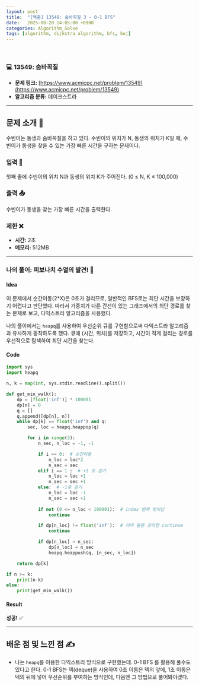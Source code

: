 ```yaml
---
layout: post
title:  "[백준] 13549: 숨바꼭질 3 - 0-1 BFS"
date:   2025-08-20 14:05:00 +0900
categories: Algorithm_Solve
tags: [algorithm, dijkstra algorithm, bfs, boj]
---
```


<br>

### 💻 13549: 숨바꼭질

- **문제 링크:** [https://www.acmicpc.net/problem/13549](https://www.acmicpc.net/problem/13549)
- **알고리즘 분류:** 데이크스트라

---

## 문제 소개 🧐
수빈이는 동생과 숨바꼭질을 하고 있다. 수빈이의 위치가 N, 동생의 위치가 K일 때, 수빈이가 동생을 찾을 수 있는 가장 빠른 시간을 구하는 문제이다.

### 입력 📝
첫째 줄에 수빈이의 위치 N과 동생의 위치 K가 주어진다. (0 ≤ N, K ≤ 100,000)

### 출력 📤
수빈이가 동생을 찾는 가장 빠른 시간을 출력한다.

### 제한 ❌

- **시간:** 2초
- **메모리:** 512MB

---

### 나의 풀이: 피보나치 수열의 발견! 🎉

#### Idea
이 문제에서 순간이동(2*X)은 0초가 걸리므로, 일반적인 BFS로는 최단 시간을 보장하기 어렵다고 판단했다. 따라서 가중치가 다른 간선이 있는 그래프에서의 최단 경로를 찾는 문제로 보고, 다익스트라 알고리즘을 사용했다.

나의 풀이에서는 `heapq`를 사용하여 우선순위 큐를 구현함으로써 다익스트라 알고리즘과 유사하게 동작하도록 했다. 큐에 (시간, 위치)를 저장하고, 시간이 적게 걸리는 경로를 우선적으로 탐색하여 최단 시간을 찾는다.

#### Code

```python
import sys
import heapq

n, k = map(int, sys.stdin.readline().split())

def get_min_walk():
    dp = [float('inf')] * 100001
    dp[n] = 0
    q = []
    q.append([dp[n], n])
    while dp[k] == float('inf') and q:
        sec, loc = heapq.heappop(q)

        for i in range(3):
            n_sec, n_loc = -1, -1

            if i == 0:  # 순간이동
                n_loc = loc*2
                n_sec = sec
            elif i == 1 :  # +1 로 걷기
                n_loc = loc +1
                n_sec = sec +1
            else:  # -1로 걷기
                n_loc = loc -1
                n_sec = sec +1
            
            if not (0 <= n_loc < 100001):  # index 범위 벗어남
                continue

            if dp[n_loc] != float('inf'):  # 이미 들른 곳이면 continue
                continue

            if dp[n_loc] > n_sec:
                dp[n_loc] = n_sec
                heapq.heappush(q, [n_sec, n_loc])

    return dp[k]

if n >= k:
    print(n-k)
else:
    print(get_min_walk())
```

#### Result
**성공!** ✅

---

## 배운 점 및 느낀 점 ✍️
- 나는  `heapq`를 이용한 다익스트라 방식으로 구현했는데. 0-1 BFS 를 활용해 풀수도 있다고 한다.  0-1 BFS는 덱(deque)을 사용하여 0초 이동은 덱의 앞에, 1초 이동은 덱의 뒤에 넣어 우선순위를 부여하는 방식인데, 다음엔 그 방법으로 풀어봐야겠다. 
